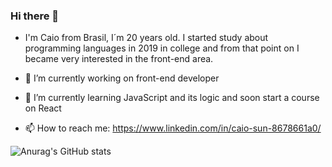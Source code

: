 ### Hi there 👋


- I'm Caio from Brasil, I´m 20 years old. I started study about programming languages in 2019 in college and from that point on I became very interested in the front-end area.

- 🔭 I’m currently working on front-end developer
- 🌱 I’m currently learning JavaScript and its logic and soon start a course on React
- 📫 How to reach me: https://www.linkedin.com/in/caio-sun-8678661a0/


![Anurag's GitHub stats](https://github-readme-stats.vercel.app/api?username=CaioSunGarcia&show_icons=true&theme=gruvbox)



